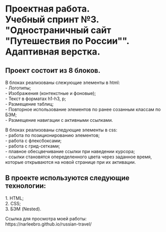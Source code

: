  <h1 text-align="center">Проектная работа.<br/> Учебный спринт №3.<br/> "Одностраничный сайт "Путешествия по России"". <br/> Адаптивная верстка. </h1>
<h2 text-align="center">Проект состоит из 8 блоков.</h2>
<p text-align="start">В блоках реализованы слежующие элементы в html:<br/>
- Логотипы; <br/>
- Изображения (контекстные и фоновые);<br/>
- Текст в форматах h1-h3, p;<br/>
- Размещение таблиц;<br/>
- Повторное использование элементов по ранее созанным классам по БЭМ;<br/>
- Размещение навигации с активными ссылками.</p>
<p text-align="start">В блоках реализованы следующие элементы в css:<br/>
- работа по позиционированию элементов;<br/>
- работа с флексбоксами;<br/>
- работа с грид-сетками;<br/>
- плавное обесцвечивание ссылки при наведении курсора;<br/>
- ссылки становятся опеределенного цвета через заданное время, которые открываются на новой странице при их активации.</p>
<h2 text-align="center">В проекте используются следующие технологии:</h2>
<p text-align="start">
1. HTML;<br/>
2. CSS;<br/>
3. БЭМ (Nested). </p>
<p> Ссылка для просмотра моей работы:<br/> https://narleebro.github.io/russian-travel/</p>
